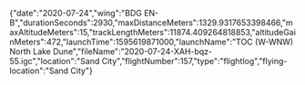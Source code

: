{"date":"2020-07-24","wing":"BDG EN-B","durationSeconds":2930,"maxDistanceMeters":1329.9317653398466,"maxAltitudeMeters":15,"trackLengthMeters":11874.409264818853,"altitudeGainMeters":472,"launchTime":1595619871000,"launchName":"TOC (W-WNW) North Lake Dune","fileName":"2020-07-24-XAH-bqz-55.igc","location":"Sand City","flightNumber":157,"type":"flightlog","flying-location":"Sand City"}
